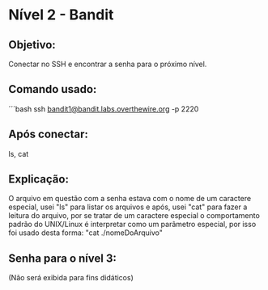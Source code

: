 # Nível 2 - Bandit

## Objetivo: 
Conectar no SSH e encontrar a senha para o próximo nível.

## Comando usado:
´´´bash ssh bandit1@bandit.labs.overthewire.org -p 2220

## Após conectar:
ls, cat

## Explicação: 
O arquivo em questão com a senha estava com o nome de um caractere especial, usei "ls" para listar os arquivos e após, usei "cat" para fazer a leitura do arquivo, por se tratar de um caractere especial o comportamento padrão do UNIX/Linux é interpretar como um parâmetro especial, por isso foi usado desta forma: "cat ./nomeDoArquivo"

## Senha para o nível 3:
(Não será exibida para fins didáticos)
